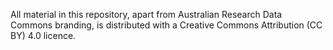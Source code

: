 All material in this repository, apart from Australian Research Data Commons
branding, is distributed with a Creative Commons Attribution (CC BY) 4.0 licence.
